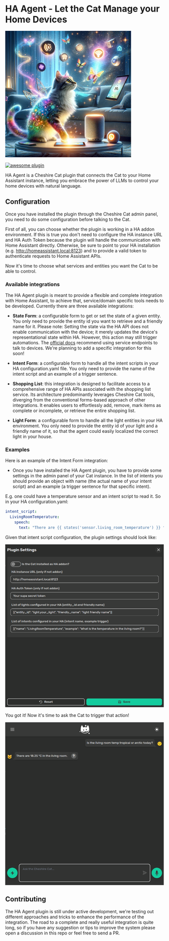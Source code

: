 # HA Agent - Let the Cat Manage your Home Devices
 

<img src="./assets/thumb.jpeg" width=400>

[![awesome plugin](https://custom-icon-badges.demolab.com/static/v1?label=&message=awesome+plugin&color=F4F4F5&style=for-the-badge&logo=cheshire_cat_black)](https://)

HA Agent is a Cheshire Cat plugin that connects the Cat to your Home Assistant instance,
letting you embrace the power of LLMs to control your home devices with natural language.

## Configuration

Once you have installed the plugin through the Cheshire Cat admin panel, you need to do some configuration before talking to the Cat.

First of all, you can choose whether the plugin is working in a HA addon environment. If this is true you don't need to configure the HA instance URL and HA Auth Token because the plugin will handle the communication with Home Assistant directly.
Otherwise, be sure to point to your HA installation (e.g. http://homeassistant.local:8123) and to provide a valid token to authenticate requests to Home Assistant APIs.

Now it's time to choose what services and entities you want the Cat to be able to control.

### Available integrations

The HA Agent plugin is meant to provide a flexible and complete integration with Home Assistant, to achieve that, service/domain specific tools needs to be developed. 
Currently there are three available integrations:

 - <b>State Form</b>: a configurable form to get or set the state of a given entity. You only need to provide the entity id you want to retrieve and a friendly name for it. Please note: Setting the state via the HA API does not enable communication with the device; it merely updates the device's representational state within HA. However, this action may still trigger automations. The <a href="https://developers.home-assistant.io/docs/api/rest/">official docs</a> recommend using service endpoints to talk to devices. We're planning to add a specific integration for this soon!

 - <b>Intent Form</b>: a configurable form to handle all the intent scripts in your HA configuration.yaml file. You only need to provide the name of the intent script and an example of a trigger sentence.

 - <b>Shopping List</b>: this integration is designed to facilitate access to a comprehensive range of HA APIs associated with the shopping list service. Its architecture predominantly leverages Cheshire Cat tools, diverging from the conventional forms-based approach of other integrations. It enables users to effortlessly add, remove, mark items as complete or incomplete, or retrieve the entire shopping list.

 - <b>Light Form</b>: a configurable form to handle all the light entities in your HA environment. You only need to provide the entity id of your light and a friendly name of it, so that the agent could easily localized the correct light in your house.

### Examples

Here is an example of the Intent Form integration:

- Once you have installed the HA Agent plugin, you have to provide some settings in the admin panel of your Cat instance. In the list of intents
you should provide an object with name (the actual name of your intent script) and an example (a trigger sentence for that specific intent).

E.g. one could have a temperature sensor and an intent script to read it. So in your HA configuration.yaml:

```YAML
intent_script:
  LivingRoomTemperature:
    speech:
      text: "There are {{ states('sensor.living_room_temperature') }} °C in the living room."
```

Given that intent script configuration, the plugin settings should look like:

<img src="./assets/example_1.png" width=600/>

You got it! Now it's time to ask the Cat to trigger that action!

<img src="./assets/example_2.png" width=600/>

## Contributing

The HA Agent plugin is still under active development, we're testing out different approaches and tricks to enhance the performance of the integration. The road to a complete and really useful integration is quite long, so if you have any suggestion or tips to improve the system please open a discussion in this repo or feel free to send a PR.

